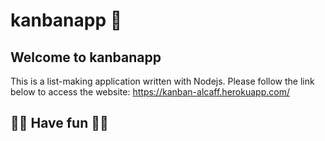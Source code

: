 # kanbanapp 🚀

## Welcome to kanbanapp

This is a list-making application written with Nodejs.
Please follow the link below to access the website:
https://kanban-alcaff.herokuapp.com/

## 🍡🍭 Have fun 🍭🍡
